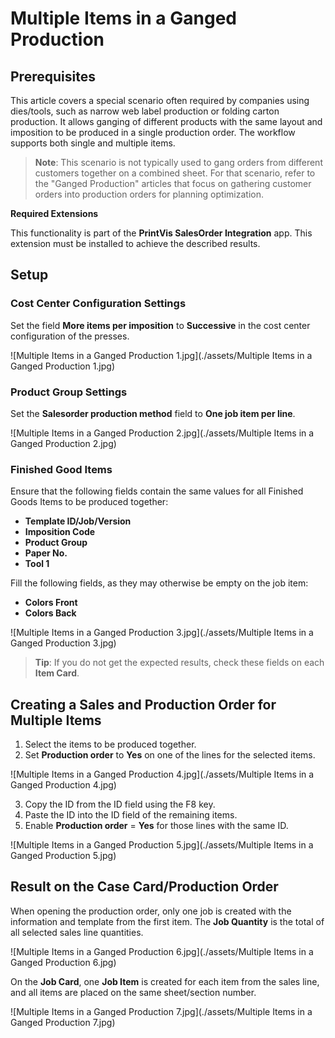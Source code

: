 # Multiple Items in a Ganged Production


## Prerequisites

This article covers a special scenario often required by companies using dies/tools, such as narrow web label production or folding carton production. It allows ganging of different products with the same layout and imposition to be produced in a single production order. The workflow supports both single and multiple items.

> **Note**: This scenario is not typically used to gang orders from different customers together on a combined sheet. For that scenario, refer to the "Ganged Production" articles that focus on gathering customer orders into production orders for planning optimization.

 **Required Extensions**

This functionality is part of the **PrintVis SalesOrder Integration** app. This extension must be installed to achieve the described results.

## Setup

### Cost Center Configuration Settings
Set the field **More items per imposition** to **Successive** in the cost center configuration of the presses.

![Multiple Items in a Ganged Production 1.jpg](./assets/Multiple Items in a Ganged Production 1.jpg)

### Product Group Settings
Set the **Salesorder production method** field to **One job item per line**.

![Multiple Items in a Ganged Production 2.jpg](./assets/Multiple Items in a Ganged Production 2.jpg)

### Finished Good Items
Ensure that the following fields contain the same values for all Finished Goods Items to be produced together:

- **Template ID/Job/Version**
- **Imposition Code**
- **Product Group**
- **Paper No.**
- **Tool 1**

Fill the following fields, as they may otherwise be empty on the job item:

- **Colors Front**
- **Colors Back**

![Multiple Items in a Ganged Production 3.jpg](./assets/Multiple Items in a Ganged Production 3.jpg)

> **Tip**: If you do not get the expected results, check these fields on each **Item Card**.

## Creating a Sales and Production Order for Multiple Items

1. Select the items to be produced together.
2. Set **Production order** to **Yes** on one of the lines for the selected items.

![Multiple Items in a Ganged Production 4.jpg](./assets/Multiple Items in a Ganged Production 4.jpg)

3. Copy the ID from the ID field using the F8 key.
4. Paste the ID into the ID field of the remaining items.
5. Enable **Production order** = **Yes** for those lines with the same ID.

![Multiple Items in a Ganged Production 5.jpg](./assets/Multiple Items in a Ganged Production 5.jpg)

## Result on the Case Card/Production Order

When opening the production order, only one job is created with the information and template from the first item. The **Job Quantity** is the total of all selected sales line quantities.

![Multiple Items in a Ganged Production 6.jpg](./assets/Multiple Items in a Ganged Production 6.jpg)

On the **Job Card**, one **Job Item** is created for each item from the sales line, and all items are placed on the same sheet/section number.

![Multiple Items in a Ganged Production 7.jpg](./assets/Multiple Items in a Ganged Production 7.jpg)
